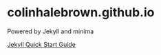 # colinhalebrown.github.io

Powered by Jekyll and minima

[Jekyll Quick Start Guide](https://jekyllrb.com/docs/)

<!-- 
Leaving this here for myself :)

bundle exec jekyll serve

>